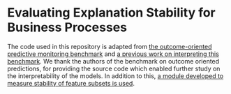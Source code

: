 # Evaluating Explanation Stability for Business Processes

The code used in this repository is adapted from <a href="https://github.com/irhete/predictive-monitoring-benchmark">the outcome-oriented predictive monitoring benchmark</a> and <a href="https://github.com/renuka98/interpretable_predictive_processmodel/tree/master/BPIC_Data">a previous work on interpreting this benchmark</a>. We thank the authors of the benchmark on outcome oriented predictions, for providing the source code which enabled further study on the interpretability of the models. In addition to this, <a href="https://github.com/nogueirs/JMLR2018">a module developed to measure stability of feature subsets is used</a>.

